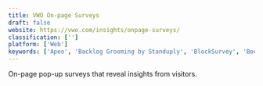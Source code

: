 ```yaml
---
title: VWO On-page Surveys
draft: false 
website: https://vwo.com/insights/onpage-surveys/
classification: ['']
platform: ['Web']
keywords: ['Apeo', 'Backlog Grooming by Standuply', 'BlockSurvey', 'Boolean', 'Conversational Form', 'Doodle Bot for Slack', 'Emojics', 'FreeSurveyCreator', 'Iterate', 'Lumeos', 'Road Warrior', 'Slack Surveys by Standuply', 'SurveyCount', 'SurveySparrow', 'Surveybot', 'Survicate for Intercom', 'Survmetrics', 'Survs', 'Typeform', 'Wyzerr']
---
```

On-page pop-up surveys that reveal insights from visitors.